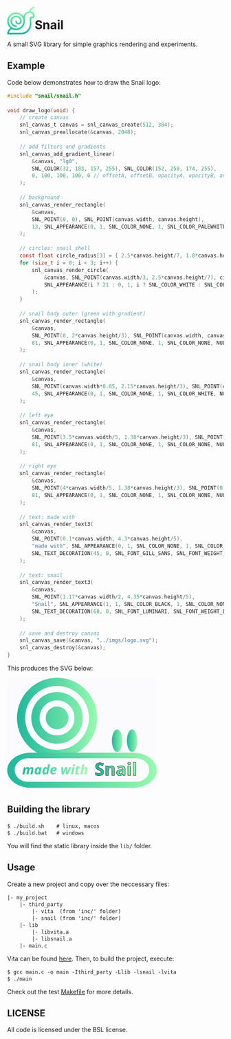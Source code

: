 <img src="imgs/icon.png" width="64" height="64" align="left"></img>
# Snail
A small SVG library for simple graphics rendering and experiments.

## Example
Code below demonstrates how to draw the Snail logo:

```C
#include "snail/snail.h"

void draw_logo(void) {
    // create canvas
    snl_canvas_t canvas = snl_canvas_create(512, 384);
    snl_canvas_preallocate(&canvas, 2048);

    // add filters and gradients
    snl_canvas_add_gradient_linear(
        &canvas, "lg0", 
        SNL_COLOR(32, 183, 157, 255), SNL_COLOR(152, 250, 174, 255), 
        0, 100, 100, 100, 0 // offsetA, offsetB, opacityA, opacityB, angle
    );

    // background
    snl_canvas_render_rectangle(
        &canvas, 
        SNL_POINT(0, 0), SNL_POINT(canvas.width, canvas.height),
        13, SNL_APPEARANCE(0, 1, SNL_COLOR_NONE, 1, SNL_COLOR_PALEWHITE, NULL, NULL)
    );

    // circles: snail shell
    const float circle_radius[3] = { 2.5*canvas.height/7, 1.8*canvas.height/7, 0.9*canvas.height/7 };
    for (size_t i = 0; i < 3; i++) {
        snl_canvas_render_circle(
            &canvas, SNL_POINT(canvas.width/3, 2.5*canvas.height/7), circle_radius[i], 
            SNL_APPEARANCE(i ? 21 : 0, 1, i ? SNL_COLOR_WHITE : SNL_COLOR_BLACK, 1, SNL_COLOR_NONE, NULL, i ? NULL : "lg0")
        );
    }

    // snail body outer (green with gradient)
    snl_canvas_render_rectangle(
        &canvas, 
        SNL_POINT(0, 2*canvas.height/3), SNL_POINT(canvas.width, canvas.height/3.2),
        81, SNL_APPEARANCE(0, 1, SNL_COLOR_NONE, 1, SNL_COLOR_NONE, NULL, "lg0")
    );

    // snail body inner (white)
    snl_canvas_render_rectangle(
        &canvas, 
        SNL_POINT(canvas.width*0.05, 2.15*canvas.height/3), SNL_POINT(canvas.width*0.9, 0.67*canvas.height/3.2),
        45, SNL_APPEARANCE(0, 1, SNL_COLOR_NONE, 1, SNL_COLOR_WHITE, NULL, NULL)
    );

    // left eye
    snl_canvas_render_rectangle(
        &canvas, 
        SNL_POINT(3.5*canvas.width/5, 1.38*canvas.height/3), SNL_POINT(0.07*canvas.width, 0.2*canvas.height),
        81, SNL_APPEARANCE(0, 1, SNL_COLOR_NONE, 1, SNL_COLOR_NONE, NULL, "lg0")
    );

    // right eye
    snl_canvas_render_rectangle(
        &canvas, 
        SNL_POINT(4*canvas.width/5, 1.38*canvas.height/3), SNL_POINT(0.07*canvas.width, 0.2*canvas.height),
        81, SNL_APPEARANCE(0, 1, SNL_COLOR_NONE, 1, SNL_COLOR_NONE, NULL, "lg0")
    );

    // text: made with
    snl_canvas_render_text3(
        &canvas,
        SNL_POINT(0.1*canvas.width, 4.3*canvas.height/5), 
        "made with", SNL_APPEARANCE(0, 1, SNL_COLOR_NONE, 1, SNL_COLOR_NONE, NULL, "lg0"),
        SNL_TEXT_DECORATION(45, 0, SNL_FONT_GILL_SANS, SNL_FONT_WEIGHT_BOLD, SNL_FONT_STYLE_ITALIC, SNL_TEXT_NONE)
    );

    // text: snail
    snl_canvas_render_text3(
        &canvas,
        SNL_POINT(1.17*canvas.width/2, 4.35*canvas.height/5), 
        "Snail", SNL_APPEARANCE(1, 1, SNL_COLOR_BLACK, 1, SNL_COLOR_NONE, NULL, "lg0"),
        SNL_TEXT_DECORATION(60, 0, SNL_FONT_LUMINARI, SNL_FONT_WEIGHT_BOLD, SNL_FONT_STYLE_NORMAL, SNL_TEXT_NONE)
    );

    // save and destroy canvas
    snl_canvas_save(&canvas, "../imgs/logo.svg");
    snl_canvas_destroy(&canvas);
}
```

This produces the SVG below:

<img src="imgs/logo.svg" width="348">

## Building the library
```
$ ./build.sh    # linux, macos
$ ./build.bat   # windows
```
You will find the static library inside the `lib/` folder.

## Usage
Create a new project and copy over the neccessary files:
```
|- my_project
    |- third_party
        |- vita  (from 'inc/' folder)
        |- snail (from 'inc/' folder)
    |- lib
        |- libvita.a
        |- libsnail.a
    |- main.c
```
Vita can be found [here](https://github.com/kirillsaidov/vita). Then, to build the project, execute:
```
$ gcc main.c -o main -Ithird_party -Llib -lsnail -lvita
$ ./main
```
Check out the test [Makefile](./tests/Makefile) for more details.

## LICENSE
All code is licensed under the BSL license.

